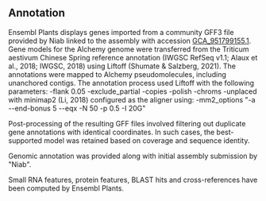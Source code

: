 **Annotation**
----------

Ensembl Plants displays genes imported from a community GFF3 file provided by Niab linked to the assembly with accession [GCA_951799155.1](https://www.ncbi.nlm.nih.gov/assembly/GCA_951799155.1).
Gene models for the Alchemy genome were transferred from the Triticum aestivum Chinese Spring reference annotation (IWGSC RefSeq v1.1; Alaux et al., 2018; IWGSC, 2018) using Liftoff (Shumate & Salzberg, 2021). The annotations were mapped to Alchemy pseudomolecules, including unanchored contigs. The annotation process used Liftoff with the following parameters: -flank 0.05 -exclude_partial -copies -polish -chroms -unplaced with minimap2 (Li, 2018) configured as the aligner using: -mm2_options "-a --end-bonus 5 --eqx -N 50 -p 0.5 -I 20G"

Post-processing of the resulting GFF files involved filtering out duplicate gene annotations with identical coordinates. In such cases, the best-supported model was retained based on coverage and sequence identity.

Genomic annotation was provided along with initial assembly submission by "Niab".

Small RNA features, protein features, BLAST hits and cross-references have been computed by Ensembl Plants.
